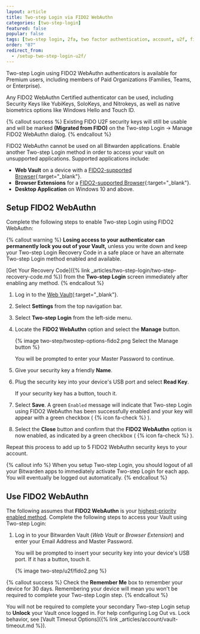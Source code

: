 ```yaml
---
layout: article
title: Two-step Login via FIDO2 WebAuthn
categories: [two-step-login]
featured: false
popular: false
tags: [two-step login, 2fa, two factor authentication, account, u2f, fido]
order: "07"
redirect_from:
  - /setup-two-step-login-u2f/
---
```


Two-step Login using FIDO2 WebAuthn authenticators is available for Premium users, including members of Paid Organizations (Families, Teams, or Enterprise).

Any FIDO2 WebAuthn Certified authenticator can be used, including Security Keys like YubiKeys, SoloKeys, and Nitrokeys, as well as native biometrics options like Windows Hello and Touch ID.

{% callout success %}
Existing FIDO U2F security keys will still be usable and will be marked **(Migrated from FIDO)** on the Two-step Login &rarr; Manage FIDO2 WebAuthn dialog.
{% endcallout %}

FIDO2 WebAuthn cannot be used on all Bitwarden applications. Enable another Two-step Login method in order to access your vault on unsupported applications. Supported applications include:

- **Web Vault** on a device with a [FIDO2-supported Browser](https://fidoalliance.org/fido2/fido2-web-authentication-webauthn/){:target="\_blank"}.
- **Browser Extensions** for a [FIDO2-supported Browser](https://fidoalliance.org/fido2/fido2-web-authentication-webauthn/){:target="\_blank"}.
- **Desktop Application** on Windows 10 and above.

## Setup FIDO2 WebAuthn

Complete the following steps to enable Two-step Login using FIDO2 WebAuthn:

{% callout warning %}
**Losing access to your authenticator can permanently lock you out of your Vault,** unless you write down and keep your Two-step Login Recovery Code in a safe place or have an alternate Two-step Login method enabled and available.

[Get Your Recovery Code]({% link _articles/two-step-login/two-step-recovery-code.md %}) from the **Two-step Login** screen immediately after enabling any method.
{% endcallout %}

1. Log in to the [Web Vault](https://vault.bitwarden.com){:target="\_blank"}.
2. Select **Settings** from the top navigation bar.
3. Select **Two-step Login** from the left-side menu.
4. Locate the **FIDO2 WebAuthn** option and select the **Manage** button.

   {% image two-step/twostep-options-fido2.png Select the Manage button %}

   You will be prompted to enter your Master Password to continue.

5. Give your security key a friendly **Name**.
6. Plug the security key into your device's USB port and select **Read Key**.

   If your security key has a button, touch it.

7. Select **Save**. A green `Enabled` message will indicate that Two-step Login using FIDO2 WebAuthn has been successfully enabled and your key will appear with a green checkbox ( {% icon fa-check %} ).
8. Select the **Close** button and confirm that the **FIDO2 WebAuthn** option is now enabled, as indicated by a green checkbox ( {% icon fa-check %} ).

Repeat this process to add up to 5 FIDO2 WebAuthn security keys to your account.

{% callout info %}
When you setup Two-step Login, you should logout of all your Bitwarden apps to immediately activate Two-step Login for each app. You will eventually be logged out automatically.
{% endcallout %}

## Use FIDO2 WebAuthn

The following assumes that **FIDO2 WebAuthn** is your [highest-priority enabled method](https://bitwarden.com/help/setup-two-step-login/#using-multiple-methods). Complete the following steps to access your Vault using Two-step Login:

1. Log in to your Bitwarden Vault (*Web Vault* or *Browser Extension*) and enter your Email Address and Master Password.

   You will be prompted to insert your security key into your device's USB port. If it has a button, touch it.

   {% image two-step/u2f/fido2.png %}

{% callout success %}
Check the **Remember Me** box to remember your device for 30 days. Remembering your device will mean you won't be required to complete your Two-step Login step.
{% endcallout %}

You will not be required to complete your secondary Two-step Login setup to **Unlock** your Vault once logged in. For help configuring Log Out vs. Lock behavior, see [Vault Timeout Options]({% link _articles/account/vault-timeout.md %}).

